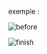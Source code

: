 exemple : 

![before](https://github.com/fk-crafter/html-css-js-loading/assets/127132293/5ac7a566-5a0d-4752-9a6d-8b18031adfee)

![finish](https://github.com/fk-crafter/html-css-js-loading/assets/127132293/a24778b7-6aa4-47fc-a4c1-cd5e550a419e)
